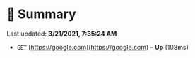 # 📖 Summary
Last updated: **3/21/2021, 7:35:24 AM**

- `GET` [https://google.com](https://google.com) - **Up** (108ms)
